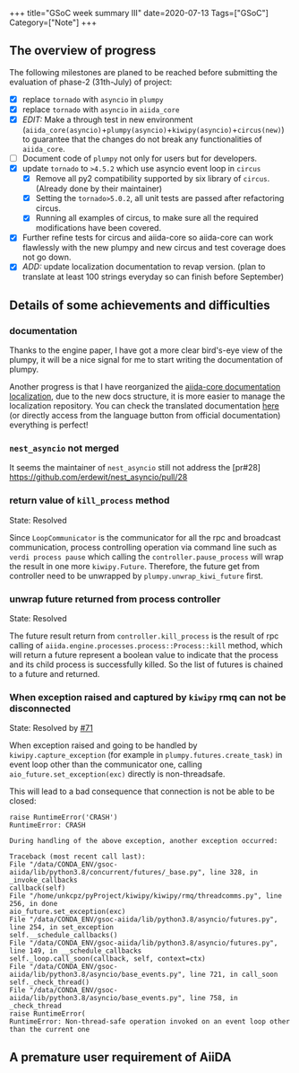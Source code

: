 +++
title="GSoC week summary III"
date=2020-07-13
Tags=["GSoC"]
Category=["Note"]
+++

## The overview of progress

The following milestones are planed to be reached before submitting the evaluation
of phase-2 (31th-July) of project:

- [X] replace `tornado` with `asyncio` in `plumpy`
- [X] replace `tornado` with `asyncio` in `aiida_core`
- [X] *EDIT:* Make a through test in new environment (`aiida_core(asyncio)`+`plumpy(asyncio)`+`kiwipy(asyncio)`+`circus(new)`) to guarantee that the changes do not break any functionalities of `aiida_core`.
- [ ] Document code of `plumpy` not only for users but for developers.
- [X] update `tornado` to `>4.5.2` which use asyncio event loop in `circus`
  - [X] Remove all py2 compatibility supported by six library of `circus`. (Already done by their maintainer)
  - [X] Setting the `tornado>5.0.2`, all unit tests are passed after refactoring circus.
  - [X] Running all examples of circus, to make sure all the required modifications have been covered.
- [X] Further refine tests for circus and aiida-core so aiida-core can work flawlessly with the new plumpy and new circus and test coverage does not go down.
- [X] *ADD:* update localization documentation to revap version. (plan to translate at least 100 strings everyday so can finish before September)

## Details of some achievements and difficulties

### documentation

Thanks to the engine paper, I have got a more clear bird's-eye view of the plumpy,
it will be a nice signal for me to start writing the documentation of plumpy.

Another progress is that I have reorganized the [aiida-core documentation localization](https://github.com/unkcpz/aiida-l10n-zh_CN),
due to the new docs structure, it is more easier to manage the localization repository.
You can check the translated documentation [here](https://aiida.readthedocs.io/projects/aiida-core/zh_CN/latest/)
(or directly access from the language button from official documentation) everything is perfect!

### `nest_asyncio` not merged

It seems the maintainer of `nest_asyncio` still not address the [pr#28] https://github.com/erdewit/nest_asyncio/pull/28

### return value of `kill_process` method

State: Resolved

Since `LoopCommunicator` is the communicator for all the rpc and
broadcast communication, process controlling operation via command line
such as `verdi process pause` which calling the
`controller.pause_process` will wrap the result in one more
`kiwipy.Future`. Therefore, the future get from controller need to be
unwrapped by `plumpy.unwrap_kiwi_future` first.

### unwrap future returned from process controller

State: Resolved

The future result return from `controller.kill_process` is the result of
rpc calling of `aiida.engine.processes.process::Process::kill` method,
which will return a future represent a boolean value to
indicate that the process and its child process is successfully killed.
So the list of futures is chained to a future and returned.

### When exception raised and captured by `kiwipy` rmq can not be disconnected

State: Resolved by [#71](https://github.com/aiidateam/kiwipy/pull/71)

When exception raised and going to be handled by
`kiwipy.capture_exception` (for example in `plumpy.futures.create_task)` in
event loop other than the communicator one, calling `aio_future.set_exception(exc)` directly is
non-threadsafe.

This will lead to a bad consequence that connection is not be able to be closed:

```
raise RuntimeError('CRASH')                                                                                         
RuntimeError: CRASH                                                                                                     

During handling of the above exception, another exception occurred:                                                     

Traceback (most recent call last):                                                                                      
File "/data/CONDA_ENV/gsoc-aiida/lib/python3.8/concurrent/futures/_base.py", line 328, in _invoke_callbacks           
callback(self)                                                                                                      
File "/home/unkcpz/pyProject/kiwipy/kiwipy/rmq/threadcomms.py", line 256, in done                                     
aio_future.set_exception(exc)                           
File "/data/CONDA_ENV/gsoc-aiida/lib/python3.8/asyncio/futures.py", line 254, in set_exception                        
self.__schedule_callbacks()                                                                                         
File "/data/CONDA_ENV/gsoc-aiida/lib/python3.8/asyncio/futures.py", line 149, in __schedule_callbacks                 
self._loop.call_soon(callback, self, context=ctx)                                                                   
File "/data/CONDA_ENV/gsoc-aiida/lib/python3.8/asyncio/base_events.py", line 721, in call_soon                        
self._check_thread()                                                                                                
File "/data/CONDA_ENV/gsoc-aiida/lib/python3.8/asyncio/base_events.py", line 758, in _check_thread                    
raise RuntimeError(                                                                                                 
RuntimeError: Non-thread-safe operation invoked on an event loop other than the current one
```

## A premature user requirement of AiiDA
